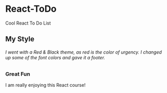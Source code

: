 # React-ToDo
Cool React To Do List

## My Style
<h6>I went with a Red & Black theme, as red is the color of urgency.  I changed up some of the font colors and gave it a footer.</h6>

### Great Fun 
I am really enjoying this React course!

